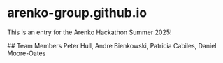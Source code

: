 # arenko-group.github.io

This is an entry for the Arenko Hackathon Summer 2025!

## Team Members
Peter Hull, Andre Bienkowski, Patricia Cabiles, Daniel Moore-Oates

